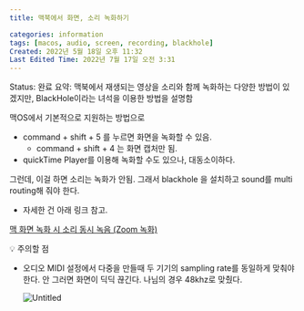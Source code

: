 ```yaml
---
title: 맥북에서 화면, 소리 녹화하기

categories: information
tags: [macos, audio, screen, recording, blackhole]
Created: 2022년 5월 18일 오후 11:32
Last Edited Time: 2022년 7월 17일 오전 3:31
---
```

Status: 완료
요약: 맥북에서 재생되는 영상을 소리와 함께 녹화하는 다양한 방법이 있겠지만, BlackHole이라는 녀석을 이용한 방법을 설명함

맥OS에서 기본적으로 지원하는 방법으로 

- command + shift + 5  를 누르면 화면을 녹화할 수 있음.
    - command + shift + 4 는 화면 캡처만 됨.
- quickTime Player를 이용해 녹화할 수도 있으나, 대동소이하다.

그런데, 이걸 하면 소리는 녹화가 안됨. 그래서 blackhole 을 설치하고 sound를 multi routing해 줘야 한다.

- 자세한 건 아래 링크 참고.

[맥 화면 녹화 시 소리 동시 녹음 (Zoom 녹화)](https://kyulee.tistory.com/entry/m1-%ED%99%94%EB%A9%B4-%EB%85%B9%ED%99%94%EC%8B%9C-%EC%86%8C%EB%A6%AC-%EB%8F%99%EC%8B%9C-%EB%85%B9%EC%9D%8CQuicktime-Player-BlackHole)

<aside>
💡 주의할 점

</aside>

- 오디오 MIDI 설정에서 다중을 만들때 두 기기의  sampling rate를 동일하게 맞춰야 한다. 안 그러면 화면이 딕딕 끊긴다. 나님의 경우 48khz로 맞췄다.
    
    ![Untitled](%E1%84%86%E1%85%A2%E1%86%A8%E1%84%87%E1%85%AE%E1%86%A8%E1%84%8B%E1%85%A6%E1%84%89%E1%85%A5%20%E1%84%92%E1%85%AA%E1%84%86%E1%85%A7%E1%86%AB,%20%E1%84%89%E1%85%A9%E1%84%85%E1%85%B5%20%E1%84%82%E1%85%A9%E1%86%A8%E1%84%92%E1%85%AA%E1%84%92%E1%85%A1%E1%84%80%E1%85%B5%20369457b554d94432ba4bad68b7632eb4/Untitled.png)